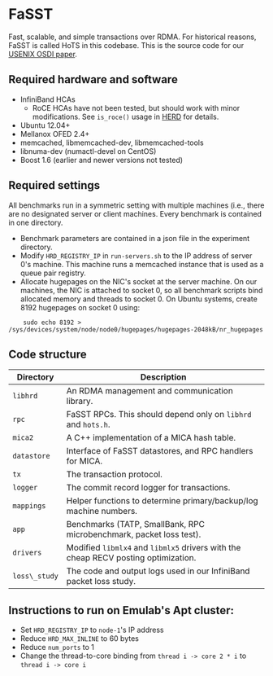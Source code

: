 # FaSST
Fast, scalable, and simple transactions over RDMA. For historical reasons, FaSST
is called HoTS in this codebase. This is the source code for our
[USENIX OSDI paper](http://www.cs.cmu.edu/~akalia/doc/osdi16/fasst_osdi.pdf).


## Required hardware and software
 * InfiniBand HCAs
    * RoCE HCAs have not been tested, but should work with minor modifications.
      See `is_roce()` usage in [HERD](https://github.com/efficient/HERD) for
      details.
 * Ubuntu 12.04+
 * Mellanox OFED 2.4+
 * memcached, libmemcached-dev, libmemcached-tools
 * libnuma-dev (numactl-devel on CentOS)
 * Boost 1.6 (earlier and newer versions not tested)

## Required settings
All benchmarks run in a symmetric setting with multiple machines (i.e., there
are no designated server or client machines. Every benchmark is contained in one
directory.
 * Benchmark parameters are contained in a json file in the experiment directory.
 * Modify `HRD_REGISTRY_IP` in `run-servers.sh` to the IP address of server 0's
   machine. This machine runs a memcached instance that is used as a queue pair
   registry.
 * Allocate hugepages on the NIC's socket at the server machine. On our machines,
   the NIC is attached to socket 0, so all benchmark scripts bind allocated
   memory and threads to socket 0. On Ubuntu systems, create 8192 hugepages on
   socket 0 using:
```	
	sudo echo 8192 > /sys/devices/system/node/node0/hugepages/hugepages-2048kB/nr_hugepages
```

## Code structure

| Directory | Description |
| ------------- | ------------- |
| `libhrd` | An RDMA management and communication library. |
| `rpc` | FaSST RPCs. This should depend only on `libhrd` and `hots.h`. |
| `mica2` | A C++ implementation of a MICA hash table. |
| `datastore` | Interface of FaSST datastores, and RPC handlers for MICA.|
| `tx` | The transaction protocol. |
| `logger` | The commit record logger for transactions. |
| `mappings` | Helper functions to determine primary/backup/log machine numbers. |
| `app` | Benchmarks (TATP, SmallBank, RPC microbenchmark, packet loss test). |
| `drivers` | Modified `libmlx4` and `libmlx5` drivers with the cheap RECV posting optimization.|
| `loss\_study` | The code and output logs used in our InfiniBand packet loss study. |

## Instructions to run on Emulab's Apt cluster:
 * Set `HRD_REGISTRY_IP` to `node-1`'s IP address
 * Reduce `HRD_MAX_INLINE` to 60 bytes
 * Reduce `num_ports` to 1
 * Change the thread-to-core binding from `thread i -> core 2 * i` to
   `thread i -> core i`
